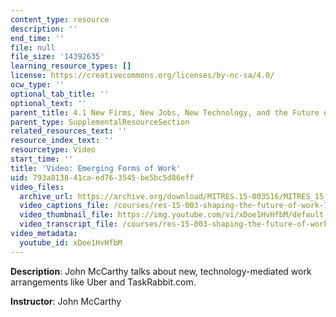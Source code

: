 ```yaml
---
content_type: resource
description: ''
end_time: ''
file: null
file_size: '14392635'
learning_resource_types: []
license: https://creativecommons.org/licenses/by-nc-sa/4.0/
ocw_type: ''
optional_tab_title: ''
optional_text: ''
parent_title: 4.1 New Firms, New Jobs, New Technology, and the Future of Work
parent_type: SupplementalResourceSection
related_resources_text: ''
resource_index_text: ''
resourcetype: Video
start_time: ''
title: 'Video: Emerging Forms of Work'
uid: 793a8138-41ca-ed76-3545-be5bc5d86eff
video_files:
  archive_url: https://archive.org/download/MITRES.15-003S16/MITRES_15_003S16_4-1-3_360p.mp4
  video_captions_file: /courses/res-15-003-shaping-the-future-of-work-15-662x-spring-2016/a55f59ee3af0533390df376343bf3912_xDoe1HvHfbM.vtt
  video_thumbnail_file: https://img.youtube.com/vi/xDoe1HvHfbM/default.jpg
  video_transcript_file: /courses/res-15-003-shaping-the-future-of-work-15-662x-spring-2016/fd6b8165f588f6a1179aa0c4fc3dfd84_xDoe1HvHfbM.pdf
video_metadata:
  youtube_id: xDoe1HvHfbM
---
```


**Description**: John McCarthy talks about new, technology-mediated work arrangements like Uber and TaskRabbit.com.

**Instructor**: John McCarthy

